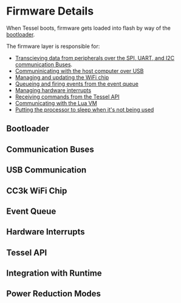 # Firmware Details

When Tessel boots, firmware gets loaded into flash by way of the [bootloader](#bootloader).

The firmware layer is responsible for:

- [Transcieving data from peripherals over the SPI, UART, and I2C communication Buses](#communication-buses). 
- [Communinicating with the host computer over USB](#usb-communication)
- [Managing and updating the WiFi chip](#cc3k-wifi-chip)
- [Queueing and firing events from the event queue](#event-queue)
- [Managing hardware interrupts](#hardware-interrupts)
- [Receiving commands from the Tessel API](#tessel-api)
- [Communicating with the Lua VM](#integrating-with-runtime)
- [Putting the processor to sleep when it's not being used](#power-reduction-modes)

## Bootloader

## Communication Buses 

## USB Communication

## CC3k WiFi Chip

## Event Queue

## Hardware Interrupts

## Tessel API

## Integration with Runtime

## Power Reduction Modes

